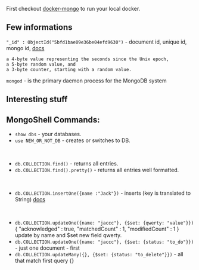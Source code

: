First checkout [docker-mongo](./Running_mongo_docker) to run your local docker.


## Few informations
`"_id" : ObjectId("5bfd1bae09e36be04efd9630")` - document id, unique id, mongo id, [docs](https://docs.mongodb.com/manual/reference/method/ObjectId/#ObjectIDs-BSONObjectIDSpecification)
```
a 4-byte value representing the seconds since the Unix epoch,
a 5-byte random value, and
a 3-byte counter, starting with a random value.
```
`mongod` - is the primary daemon process for the MongoDB system

## Interesting stuff

## MongoShell Commands: 
- `show dbs` - your databases.
- `use NEW_OR_NOT_DB` - creates or switches to DB.

<br>

- `db.COLLECTION.find()` - returns all entries.
- `db.COLLECTION.find().pretty()` - returns all entries well formatted.

<br>

- `db.COLLECTION.insertOne({name :"Jack"})` - inserts (key is translated to String) [docs](https://docs.mongodb.com/manual/tutorial/insert-documents/)

<br> 

- `db.COLLECTION.updateOne({name: "jaccc"}, {$set: {qwerty: "value"}})`  <br>
{ "acknowledged" : true, "matchedCount" : 1, "modifiedCount" : 1 } <br>
update by name and $set new field qwerty. <br>
- `db.COLLECTION.updateOne({name: "jaccc"}, {$set: {status: "to_do"}})` - just one document - first 
- `db.COLLECTION.updateMany({}, {$set: {status: "to_delete"}})` - all that match first query {}


